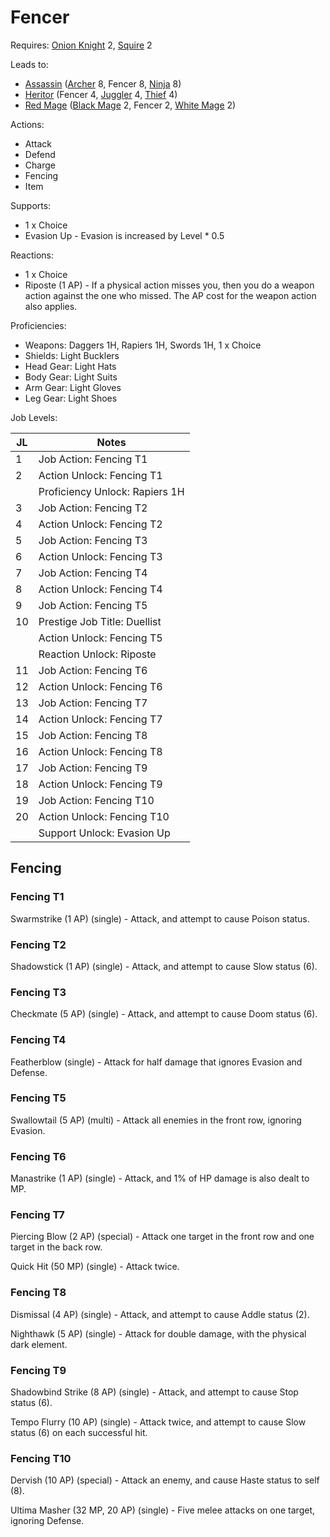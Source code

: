 # Fencer

Requires: [Onion Knight](/Jobs/JobDetails/OnionKnight.md) 2, [Squire](/Jobs/JobDetails/Squire.md) 2

Leads to:

- [Assassin](/Jobs/JobDetails/Assassin.md) ([Archer](/Jobs/JobDetails/Archer.md) 8, Fencer 8, [Ninja](/Jobs/JobDetails/Ninja.md) 8)
- [Heritor](/Jobs/JobDetails/Heritor.md) (Fencer 4, [Juggler](/Jobs/JobDetails/Juggler.md) 4, [Thief](/Jobs/JobDetails/Thief.md) 4)
- [Red Mage](/Jobs/JobDetails/RedMage.md) ([Black Mage](/Jobs/JobDetails/BlackMage.md) 2, Fencer 2, [White Mage](/Jobs/JobDetails/WhiteMage.md) 2)

Actions:

- Attack
- Defend
- Charge
- Fencing
- Item

Supports:

- 1 x Choice
- Evasion Up - Evasion is increased by Level * 0.5

Reactions:

- 1 x Choice
- Riposte (1 AP) - If a physical action misses you, then you do a weapon action against the one who missed. The AP cost for the weapon action also applies.

Proficiencies:

- Weapons: Daggers 1H, Rapiers 1H, Swords 1H, 1 x Choice
- Shields: Light Bucklers
- Head Gear: Light Hats
- Body Gear: Light Suits
- Arm Gear: Light Gloves
- Leg Gear: Light Shoes

Job Levels:

| JL | Notes |
| --- | --- |
| 1 | Job Action: Fencing T1
| 2 | Action Unlock: Fencing T1
|   | Proficiency Unlock: Rapiers 1H
| 3 | Job Action: Fencing T2
| 4 | Action Unlock: Fencing T2
| 5 | Job Action: Fencing T3
| 6 | Action Unlock: Fencing T3
| 7 | Job Action: Fencing T4
| 8 | Action Unlock: Fencing T4
| 9 | Job Action: Fencing T5
| 10 | Prestige Job Title: Duellist
|    | Action Unlock: Fencing T5
|    | Reaction Unlock: Riposte
| 11 | Job Action: Fencing T6
| 12 | Action Unlock: Fencing T6
| 13 | Job Action: Fencing T7
| 14 | Action Unlock: Fencing T7
| 15 | Job Action: Fencing T8
| 16 | Action Unlock: Fencing T8
| 17 | Job Action: Fencing T9
| 18 | Action Unlock: Fencing T9
| 19 | Job Action: Fencing T10
| 20 | Action Unlock: Fencing T10
|    | Support Unlock: Evasion Up

## Fencing

### Fencing T1

Swarmstrike (1 AP) (single) - Attack, and attempt to cause Poison status.

### Fencing T2

Shadowstick (1 AP) (single) - Attack, and attempt to cause Slow status (6).

### Fencing T3

Checkmate (5 AP) (single) - Attack, and attempt to cause Doom status (6).

### Fencing T4

Featherblow (single) - Attack for half damage that ignores Evasion and Defense.

### Fencing T5

Swallowtail (5 AP) (multi) - Attack all enemies in the front row, ignoring Evasion.

### Fencing T6

Manastrike (1 AP) (single) - Attack, and 1% of HP damage is also dealt to MP.

### Fencing T7

Piercing Blow (2 AP) (special) - Attack one target in the front row and one target in the back row.

Quick Hit (50 MP) (single) - Attack twice.

### Fencing T8

Dismissal (4 AP) (single) - Attack, and attempt to cause Addle status (2).

Nighthawk (5 AP) (single) - Attack for double damage, with the physical dark element.

### Fencing T9

Shadowbind Strike (8 AP) (single) - Attack, and attempt to cause Stop status (6).

Tempo Flurry (10 AP) (single) - Attack twice, and attempt to cause Slow status (6) on each successful hit.

### Fencing T10

Dervish (10 AP) (special) - Attack an enemy, and cause Haste status to self (8).

Ultima Masher (32 MP, 20 AP) (single) - Five melee attacks on one target, ignoring Defense.
